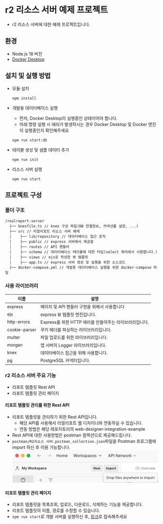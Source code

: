 # r2 리소스 서버 예제 프로젝트

-   r2 리소스 서버에 대한 예제 프로젝트입니다.

## 환경

-   Node.js 18 버전
-   [Docker Desktop](https://www.docker.com/products/docker-desktop/)

## 설치 및 실행 방법

-   모듈 설치

    ```
    npm install
    ```

-   개발용 데이터베이스 실행

    -   먼저, Docker Desktop이 실행중인 상태이어야 합니다.
    -   아래 명령 실행 시 에러가 발생하시는 경우 Docker Desktop 및 Docker 엔진이 실행중인지 확인해주세요

    ```
    npm run start:db
    ```

-   테이블 생성 및 샘플 데이터 추가

    ```
    npm run init
    ```

-   리소스 서버 실행
    ```
    npm run start
    ```

## 프로젝트 구성

### 폴더 구조

```
/realreport-server
  ├── knexfile.ts // knex 구성 파일(DB 연결정보, 커넥션풀 설정, ...)
  ├── src // 리얼리포트 리소스 서버 예제
  │    ├── lib/repository // 데이터베이스 접근 로직
  │    ├── public // express 서버에서 제공할
  │    ├── routes // API 핸들러
  │    ├── schema // 데이터베이스 테이블에 대한 타입(select 쿼리에서 사용합니다.)
  │    ├── views // ejs로 작성한 뷰 템플릿
  │    ├── app.ts // express 서버 생성 및 실행을 위한 소스코드
  ├── docker-compose.yml // 개발용 데이터베이스 실행을 위한 docker-compose 파일
```

### 사용 라이브러리

| 이름          | 설명                                                    |
| ------------- | ------------------------------------------------------- |
| express       | 페이지 및 API 핸들러 구현을 위해서 사용합니다           |
| ejs           | express 뷰 템플릿 엔진입니다.                           |
| http-errors   | Express를 위한 HTTP 에러를 만들어주는 라이브러리입니다. |
| cookie-parser | 쿠키 헤더를 파싱하는 라이브러리입니다.                  |
| multer        | 파일 업로드를 위한 라이브러리입니다.                    |
| morgan        | 앱 서버의 Logger 라이브러리입니다.                      |
| knex          | 데이터베이스 접근을 위해 사용합니다.                    |
| pg            | PostgreSQL 커넥터입니다.                                |

### r2 리소스 서버 주요 기능

-   리포트 템플릿 Rest API
-   리포트 템플릿 관리 페이지

#### 리포트 템플릿 관리를 위한 Rest API

-   리포트 템플릿을 관리하기 위한 Rest API입니다.
    -   해당 API를 사용해서 리얼리포트 웹 디자이너와 연동하실 수 있습니다.
    -   연동 방법은 해당 레포지토리의 web-designer-integration-example
-   Rest API에 대한 사용방법은 postman 컬렉션으로 제공해드립니다.
-   `postman/R2리소스 서버.postman_collection.json`파일을 Postman 프로그램에 import 하신 후 이용 가능합니다.  
    ![picture 0](../images/2a0c8afa8188bafd6df53ebfbe2125bbf54421923bb522b1d3a1c449d957917b.png)

#### 리포트 템플릿 관리 페이지

-   리포트 템플릿을 목록조회, 업로드, 다운로드, 삭제하는 기능을 제공합니다.
-   리포트 템플릿의 이름, 경로를 수정할 수 있습니다.
-   `npm run start`로 개발 서버를 실행하신 후, [링크](http://localhost:3000/reports)로 접속해주세요
